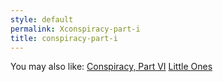 ```yaml
---
style: default
permalink: Xconspiracy-part-i
title: conspiracy-part-i
---
```

You may also like:
[Conspiracy, Part VI](http://scp-wiki.net/conspiracy-part-vi)
[Little Ones](http://scp-wiki.net/little-ones)